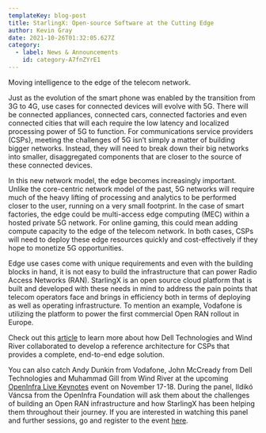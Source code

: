 ```yaml
---
templateKey: blog-post
title: StarlingX: Open-source Software at the Cutting Edge
author: Kevin Gray
date: 2021-10-26T01:32:05.627Z
category: 
  - label: News & Announcements
    id: category-A7fnZYrE1
---
```


Moving intelligence to the edge of the telecom network. <!-- more -->

Just as the evolution of the smart phone was enabled by the transition from 3G to 4G, use cases for connected devices will evolve with 5G. There will be connected appliances, connected cars, connected factories and even connected cities that will each require the low latency and localized processing power of 5G to function. For communications service providers (CSPs), meeting the challenges of 5G isn’t simply a matter of building bigger networks. Instead, they will need to break down their big networks into smaller, disaggregated components that are closer to the source of these connected devices.

In this new network model, the edge becomes increasingly important. Unlike the core-centric network model of the past, 5G networks will require much of the heavy lifting of processing and analytics to be performed closer to the user, running on a very small footprint. In the case of smart factories, the edge could be multi-access edge computing (MEC) within a hosted private 5G network. For online gaming, this could mean adding compute capacity to the edge of the telecom network. In both cases, CSPs will need to deploy these edge resources quickly and cost-effectively if they hope to monetize 5G opportunities.

Edge use cases come with unique requirements and even with the building blocks in hand, it is not easy to build the infrastructure that can power Radio Access Networks (RAN). StarlingX is an open source cloud platform that is built and developed with these needs in mind to address the pain points that telecom operators face and brings in efficiency both in terms of deploying as well as operating infrastructure. To mention an example, Vodafone is utilizing the platform to power the first commercial Open RAN rollout in Europe.

Check out this [article](https://www.delltechnologies.com/en-us/blog/starlingx-open-source-software-at-the-cutting-edge/) to learn more about how Dell Technologies and Wind River collaborated to develop a reference architecture for CSPs that provides a complete, end-to-end edge solution.

You can also catch Andy Dunkin from Vodafone, John McCready from Dell Technologies and Muhammad Gill from Wind River at the upcoming [OpenInfra Live Keynotes](https://openinfra.dev/live/keynotes) event on November 17-18. During the panel, Ildikó Váncsa from the OpenInfra Foundation will ask them about the challenges of building an Open RAN infrastructure and how StarlingX has been helping them throughout their journey. If you are interested in watching this panel and further sessions, go and register to the event [here](https://openinfralivekeynotes.eventbrite.com/).
